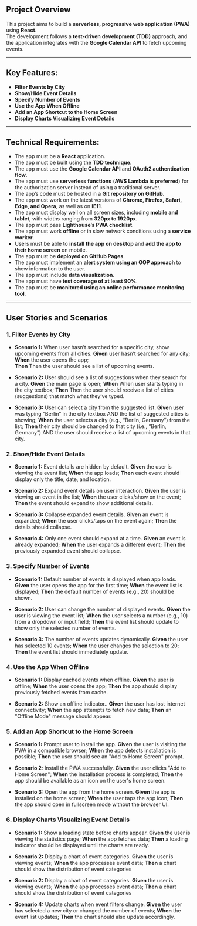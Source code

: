 ## Project Overview

This project aims to build a **serverless, progressive web application (PWA)** using **React**.  
The development follows a **test-driven development (TDD)** approach, and the application integrates with the **Google Calendar API** to fetch upcoming events.

---

## Key Features:

- **Filter Events by City**
- **Show/Hide Event Details**
- **Specify Number of Events**
- **Use the App When Offline**
- **Add an App Shortcut to the Home Screen**
- **Display Charts Visualizing Event Details**

---

## Technical Requirements:

- The app must be a **React** application.
- The app must be built using the **TDD technique**.
- The app must use the **Google Calendar API** and **OAuth2 authentication flow**.
- The app must use **serverless functions** (**AWS Lambda is preferred**) for the authorization server instead of using a traditional server.
- The app’s code must be hosted in a **Git repository on GitHub**.
- The app must work on the latest versions of **Chrome, Firefox, Safari, Edge, and Opera**, as well as on **IE11**.
- The app must display well on all screen sizes, including **mobile and tablet**, with widths ranging from **320px to 1920px**.
- The app must pass **Lighthouse’s PWA checklist**.
- The app must work **offline** or in slow network conditions using a **service worker**.
- Users must be able to **install the app on desktop** and **add the app to their home screen** on mobile.
- The app must be **deployed on GitHub Pages**.
- The app must implement an **alert system using an OOP approach** to show information to the user.
- The app must include **data visualization**.
- The app must have **test coverage of at least 90%**.
- The app must be **monitored using an online performance monitoring tool**.

---

## User Stories and Scenarios

### 1. Filter Events by City

- **Scenario 1:** When user hasn’t searched for a specific city, show upcoming events from all cities.
  **Given** user hasn’t searched for any city;
  **When** the user opens the app;  
   **Then** Then the user should see a list of upcoming events.

- **Scenario 2:** User should see a list of suggestions when they search for a city.
  **Given** the main page is open;
  **When** When user starts typing in the city textbox;
  **Then** Then the user should receive a list of cities (suggestions) that match what they’ve typed.

- **Scenario 3:** User can select a city from the suggested list.
  **Given** user was typing “Berlin” in the city textbox AND the list of suggested cities is showing;
  **When** the user selects a city (e.g., “Berlin, Germany”) from the list;
  **Then** their city should be changed to that city (i.e., “Berlin, Germany”) AND the user should receive a list of upcoming events in that city.

### 2. Show/Hide Event Details

- **Scenario 1:** Event details are hidden by default.
  **Given** the user is viewing the event list;
  **When** the app loads;
  **Then** each event should display only the title, date, and location.

- **Scenario 2:** Expand event details on user interaction.
  **Given** the user is viewing an event in the list;
  **When** the user clicks/show on the event;
  **Then** the event should expand to show additional details.

- **Scenario 3:** Collapse expanded event details.
  **Given** an event is expanded;
  **When** the user clicks/taps on the event again;
  **Then** the details should collapse.

- **Scenario 4:** Only one event should expand at a time.
  **Given** an event is already expanded;
  **When** the user expands a different event;
  **Then** the previously expanded event should collapse.

### 3. Specify Number of Events

- **Scenario 1:** Default number of events is displayed when app loads.
  **Given** the user opens the app for the first time;
  **When** the event list is displayed;
  **Then** the default number of events (e.g., 20) should be shown.

- **Scenario 2:** User can change the number of displayed events.
  **Given** the user is viewing the event list;
  **When** the user selects a number (e.g., 10) from a dropdown or input field;
  **Then** the event list should update to show only the selected number of events.

- **Scenario 3:** The number of events updates dynamically.
  **Given** the user has selected 10 events;
  **When** the user changes the selection to 20;
  **Then** the event list should immediately update.

### 4. Use the App When Offline

- **Scenario 1:** Display cached events when offline.
  **Given** the user is offline;
  **When** the user opens the app;
  **Then** the app should display previously fetched events from cache.

- **Scenario 2:** Show an offline indicator..
  **Given** the user has lost internet connectivity;
  **When** the app attempts to fetch new data;
  **Then** an "Offline Mode" message should appear.

### 5. Add an App Shortcut to the Home Screen

- **Scenario 1:** Prompt user to install the app.
  **Given** the user is visiting the PWA in a compatible browser;
  **When** the app detects installation is possible;
  **Then** the user should see an "Add to Home Screen" prompt.

- **Scenario 2**: Install the PWA successfully.
  **Given** the user clicks "Add to Home Screen";
  **When** the installation process is completed;
  **Then** the app should be available as an icon on the user's home screen.

- **Scenario 3:** Open the app from the home screen.
  **Given** the app is installed on the home screen;
  **When** the user taps the app icon;
  **Then** the app should open in fullscreen mode without the browser UI.

### 6. Display Charts Visualizing Event Details

- **Scenario 1:** Show a loading state before charts appear.
  **Given** the user is viewing the statistics page;
  **When** the app fetches data;
  **Then** a loading indicator should be displayed until the charts are ready.

- **Scenario 2:** Display a chart of event categories.
  **Given** the user is viewing events;
  **When** the app processes event data;
  **Then** a chart should show the distribution of event categories

- **Scenario 2:** Display a chart of event categories.
  **Given** the user is viewing events;
  **When** the app processes event data;
  **Then** a chart should show the distribution of event categories

- **Scenario 4:** Update charts when event filters change.
  **Given** the user has selected a new city or changed the number of events;
  **When** the event list updates;
  **Then** the chart should also update accordingly.
